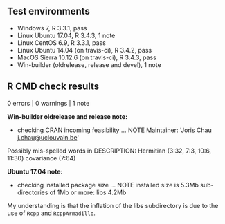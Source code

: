 ## Test environments

* Windows 7, R 3.3.1, pass
* Linux Ubuntu 17.04, R 3.4.3, 1 note
* Linux CentOS 6.9, R 3.3.1, pass
* Linux Ubuntu 14.04 (on travis-ci), R 3.4.2, pass
* MacOS Sierra 10.12.6 (on travis-ci), R 3.4.3, pass
* Win-builder (oldrelease, release and devel), 1 note

## R CMD check results

0 errors | 0 warnings | 1 note

**Win-builder oldrelease and release note:**

* checking CRAN incoming feasibility ... NOTE
Maintainer: 'Joris Chau <j.chau@uclouvain.be>'

Possibly mis-spelled words in DESCRIPTION:
  Hermitian (3:32, 7:3, 10:6, 11:30)
  covariance (7:64)

**Ubuntu 17.04 note:**

* checking installed package size ... NOTE
  installed size is  5.3Mb
  sub-directories of 1Mb or more:
    libs  4.2Mb
      
My understanding is that the inflation of the libs subdirectory is due to the use of `Rcpp` and `RcppArmadillo`. 


